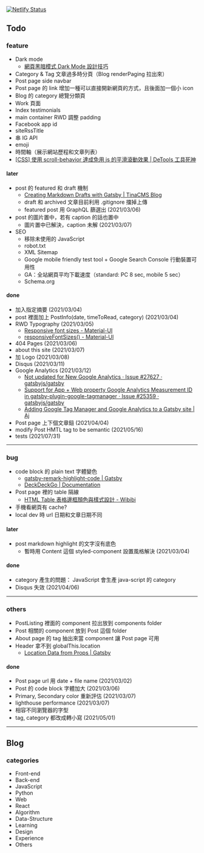 [![Netlify Status](https://api.netlify.com/api/v1/badges/1451682c-2b8c-4e35-ba38-d599ba7f3fb4/deploy-status)](https://app.netlify.com/sites/arsenekuo/deploys)

## Todo

### feature

- Dark mode
  - [網頁黑暗模式 Dark Mode 設計技巧](https://jason-memo.dev/posts/dark-mode-tips/)
- Category & Tag 文章過多時分頁（Blog renderPaging 拉出來）
- Post page side navbar
- Post page 的 link 增加一種可以直接開新網頁的方式，且後面加一個小 icon
- Blog 的 category 總覽分類頁
- Work 頁面
- Index testimonials
- main container RWD 調整 padding
- Facebook app id
- siteRssTitle
- 串 IG API
- emoji
- 時間軸（展示網站歷程和文章列表）
- [[CSS] 使用 scroll-behavior 達成免用 js 的平滑滾動效果 | DeTools 工具死神](https://tools.wingzero.tw/article/sn/224?fbclid=IwAR3oqPU-JZcC-ifIGxQuaHOazuTtgDnyidY8ew6uJ-61gkq1aCa_TPrFLW4)

#### later

- post 的 featured 和 draft 機制
  - [Creating Markdown Drafts with Gatsby | TinaCMS Blog](https://tina.io/blog/creating-markdown-drafts/)
  - draft 和 archived 文章目前利用 .gitignore 擋掉上傳
  - featured post 用 GraphQL 篩選出 (2021/03/06)
- post 的圖片置中，若有 caption 的話也置中
  - 圖片置中已解決，caption 未解 (2021/03/07)
- SEO
  - 移除未使用的 JavaScript
  - robot.txt
  - XML Sitemap
  - Google mobile friendly test tool + Google Search Console 行動裝置可用性
  - GA：全站網頁平均下載速度（standard: PC 8 sec, mobile 5 sec）
  - Schema.org

#### done

- 加入指定摘要 (2021/03/04)
- post 裡面加上 PostInfo(date, timeToRead, category) (2021/03/04)
- RWD Typography (2021/03/05)
  - [Responsive font sizes - Material-UI](https://material-ui.com/customization/typography/#responsive-font-sizes)
  - [responsiveFontSizes() - Material-UI](https://material-ui.com/customization/theming/#responsivefontsizes-theme-options-theme)
- 404 Pages (2021/03/06)
- about this site (2021/03/07)
- 加 Logo (2021/03/08)
- Disqus (2021/03/11)
- Google Analytics (2021/03/12)
  - [Not updated for New Google Analytics · Issue #27627 · gatsbyjs/gatsby](https://github.com/gatsbyjs/gatsby/issues/27627)
  - [Support for App + Web property Google Analytics Measurement ID in gatsby-plugin-google-tagmanager · Issue #25359 · gatsbyjs/gatsby](https://github.com/gatsbyjs/gatsby/issues/25359)
  - [Adding Google Tag Manager and Google Analytics to a Gatsby site | Aj](https://www.articlejobber.com/enable-google-tag-manager-google-analytics-for-gatsby-site)
- Post page 上下個文章鈕 (2021/04/04)
- modify Post HMTL tag to be semantic (2021/05/16)
- tests (2021/07/31)

---

### bug

- code block 的 plain text 字體變色
  - [gatsby-remark-highlight-code | Gatsby](https://www.gatsbyjs.com/plugins/gatsby-remark-highlight-code/)
  - [DeckDeckGo | Documentation](https://docs.deckdeckgo.com/components/code/)
- Post page 裡的 table 隔線
  - [HTML Table 表格邊框顏色與樣式設計 - Wibibi](https://www.wibibi.com/info.php?tid=441)
- 手機看網頁有 cache?
- local dev 時 url 日期和文章日期不同

#### later

- post markdown highlight 的文字沒有底色
  - 暫時用 Content 這個 styled-component 設置風格解決 (2021/03/04)

#### done

- category 產生的問題： JavaScript 會生產 java-script 的 category
- Disqus 失效 (2021/04/06)

---

### others

- PostListing 裡面的 component 拉出放到 components folder
- Post 相關的 component 放到 Post 這個 folder
- About page 的 tag 抽出來當 component 讓 Post page 可用
- Header 拿不到 globalThis.location
  - [Location Data from Props | Gatsby](https://www.gatsbyjs.com/docs/location-data-from-props/)

#### done

- Post page url 用 date + file name (2021/03/02)
- Post 的 code block 字體加大 (2021/03/06)
- Primary, Secondary color 重新評估 (2021/03/07)
- lighthouse performance (2021/03/07)
- 相容不同瀏覽器的字型
- tag, category 都改成轉小寫 (2021/05/01)

---

## Blog

### categories

- Front-end
- Back-end
- JavaScript
- Python
- Web
- React
- Algorithm
- Data-Structure
- Learning
- Design
- Experience
- Others
